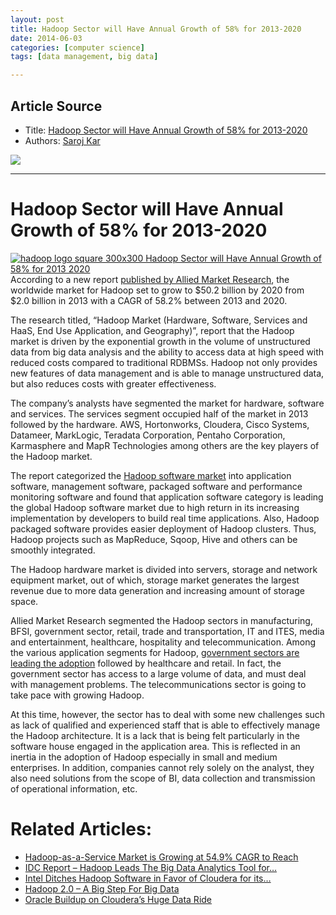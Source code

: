 ```yaml
---
layout: post
title: Hadoop Sector will Have Annual Growth of 58% for 2013-2020
date: 2014-06-03
categories: [computer science]
tags: [data management, big data]

---
```


## Article Source
* Title: [Hadoop Sector will Have Annual Growth of 58% for 2013-2020](http://cloudtimes.org/2014/05/28/hadoop-sector-will-have-annual-growth-of-58-for-2013-2020/)
* Authors: [Saroj Kar](http://cloudtimes.org/author/sarojk/)

[![](http://sungsoo.github.com/images/hadoop-market.png)](http://sungsoo.github.com/images/hadoop-market.png)

---

# Hadoop Sector will Have Annual Growth of 58% for 2013-2020 


[![hadoop logo square 300x300 Hadoop Sector will Have Annual Growth of
58% for 2013
2020](http://cloudtimes.org/wp-content/uploads/2013/06/hadoop-logo-square-300x300.jpg "Hadoop Sector will Have Annual Growth of 58% for 2013 2020")](http://cloudtimes.org/wp-content/uploads/2013/06/hadoop-logo-square.jpg) According
to a new report [published by Allied Market
Research](http://www.alliedmarketresearch.com/hadoop-market), the
worldwide market for Hadoop set to grow to $50.2 billion by 2020 from
$2.0 billion in 2013 with a CAGR of 58.2% between 2013 and 2020.

The research titled, “Hadoop Market (Hardware, Software, Services and
HaaS, End Use Application, and Geography)”, report that the Hadoop
market is driven by the exponential growth in the volume of unstructured
data from big data analysis and the ability to access data at high speed
with reduced costs compared to traditional RDBMSs. Hadoop not only
provides new features of data management and is able to manage
unstructured data, but also reduces costs with greater effectiveness.

The company’s analysts have segmented the market for hardware, software
and services. The services segment occupied half of the market in 2013
followed by the hardware. AWS, Hortonworks, Cloudera, Cisco Systems,
Datameer, MarkLogic, Teradata Corporation, Pentaho Corporation,
Karmasphere and MapR Technologies among others are the key players of
the Hadoop market.

The report categorized the [Hadoop software
market](http://cloudtimes.org/2014/01/24/hadoop-2-0-a-big-step-for-big-data-momentum/)
into application software, management software, packaged software and
performance monitoring software and found that application software
category is leading the global Hadoop software market due to high return
in its increasing implementation by developers to build real time
applications. Also, Hadoop packaged software provides easier deployment
of Hadoop clusters. Thus, Hadoop projects such as MapReduce, Sqoop, Hive
and others can be smoothly integrated.

The Hadoop hardware market is divided into servers, storage and network
equipment market, out of which, storage market generates the largest
revenue due to more data generation and increasing amount of storage
space.

Allied Market Research segmented the Hadoop sectors in manufacturing,
BFSI, government sector, retail, trade and transportation, IT and ITES,
media and entertainment, healthcare, hospitality and telecommunication.
Among the various application segments for Hadoop, [government sectors
are leading the
adoption](http://cloudtimes.org/2014/04/15/study-finds-big-data-is-the-driving-force-behind-growth-in-public-cloud-services/)
followed by healthcare and retail. In fact, the government sector has
access to a large volume of data, and must deal with management
problems. The telecommunications sector is going to take pace with
growing Hadoop.

At this time, however, the sector has to deal with some new challenges
such as lack of qualified and experienced staff that is able to
effectively manage the Hadoop architecture. It is a lack that is being
felt particularly in the software house engaged in the application area.
This is reflected in an inertia in the adoption of Hadoop especially in
small and medium enterprises. In addition, companies cannot rely solely
on the analyst, they also need solutions from the scope of BI, data
collection and transmission of operational information, etc.


# Related Articles:

-   [Hadoop-as-a-Service Market is Growing at 54.9% CAGR to
    Reach](http://cloudtimes.org/2013/06/25/hadoop-as-a-service-market-growing/)
-   [IDC Report – Hadoop Leads The Big Data Analytics Tool
    for…](http://cloudtimes.org/2013/11/06/idc-report-hadoop-leads-the-big-data-analytics-tool-for-enterprises/)
-   [Intel Ditches Hadoop Software in Favor of Cloudera for
    its…](http://cloudtimes.org/2014/04/01/intel-ditches-hadoop-software-in-favor-of-cloudera-for-its-big-data-solutions/)
-   [Hadoop 2.0 – A Big Step For Big
    Data](http://cloudtimes.org/2014/01/24/hadoop-2-0-a-big-step-for-big-data-momentum/)
-   [Oracle Buildup on Cloudera’s Huge Data
    Ride](http://cloudtimes.org/2012/01/18/oracle-buildup-on-clouderas-huge-data-ride/)